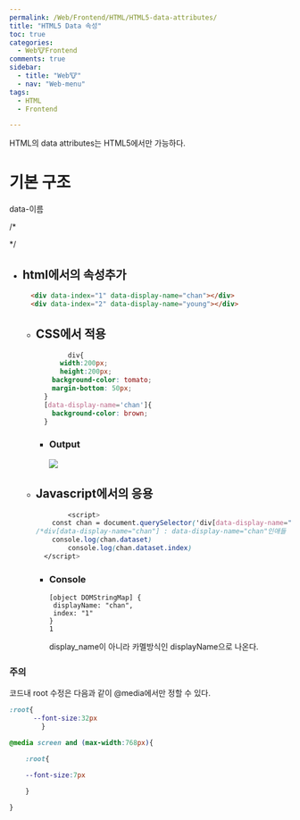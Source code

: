 ```yaml
---
permalink: /Web/Frontend/HTML/HTML5-data-attributes/
title: "HTML5 Data 속성"
toc: true
categories:
  - Web🐮Frontend
comments: true
sidebar:
  - title: "Web🐮"
  - nav: "Web-menu"
tags:
  - HTML
  - Frontend

---
```

HTML의 data attributes는 HTML5에서만 가능하다.

# 기본 구조

data-이름

/* <div data-display-name="chan"></div> */

- ## html에서의 속성추가
  
    ```html
      <div data-index="1" data-display-name="chan"></div>
      <div data-index="2" data-display-name="young"></div>
    ```
    
    - ## CSS에서 적용
      
        ```css
        		div{
              width:200px;
              height:200px;
            background-color: tomato;
            margin-bottom: 50px;
          }
          [data-display-name='chan']{
            background-color: brown;
          }
      ```
      - ### Output
      
        ![]({{site.baseurl}}/assets/images/web/html속성.png)
      
  - ## Javascript에서의 응용
    
    ```css
    		<script>
        const chan = document.querySelector('div[data-display-name="chan"]')
    /*div[data-display-name="chan"] : data-display-name="chan"인애들 중 div태그만*/
        console.log(chan.dataset)
    		console.log(chan.dataset.index)
      </script>
    ```
    
    - ### Console
    
      ```http
      [object DOMStringMap] {
       displayName: "chan",
       index: "1"
      }
      1
      ```
      
      display_name이 아니라 카멜방식인 displayName으로 나온다.



### 주의

코드내 root 수정은 다음과 같이 @media에서만 정할 수 있다.

```css
:root{
      --font-size:32px
		}

@media screen and (max-width:768px){

	:root{

	--font-size:7px

	}

}
```

